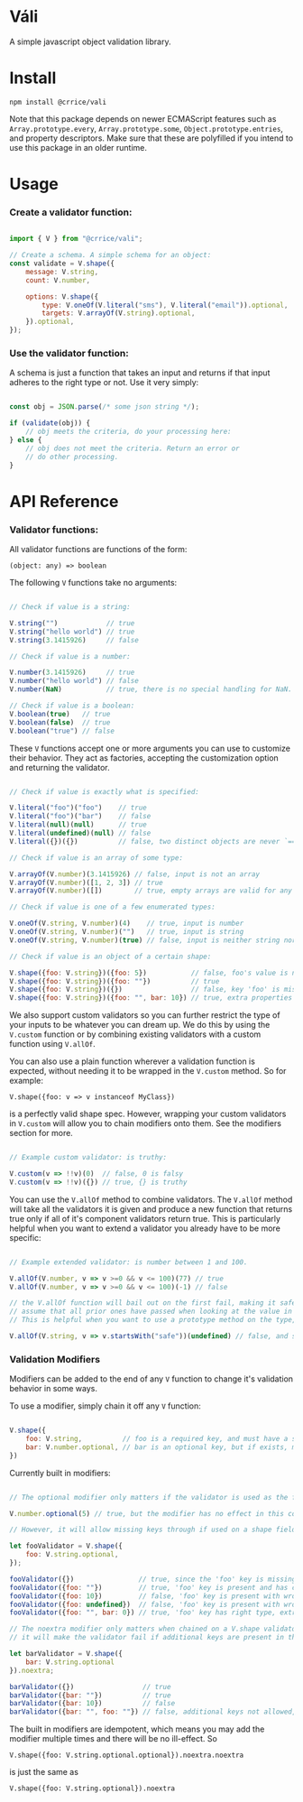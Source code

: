 # Váli
A simple javascript object validation library.

# Install

`npm install @crrice/vali`

Note that this package depends on newer ECMAScript features such as `Array.prototype.every`,
`Array.prototype.some`, `Object.prototype.entries`, and property descriptors. Make sure that
these are polyfilled if you intend to use this package in an older runtime.

# Usage

### Create a validator function:

```javascript

import { V } from "@crrice/vali";

// Create a schema. A simple schema for an object:
const validate = V.shape({
	message: V.string,
	count: V.number,

	options: V.shape({
		type: V.oneOf(V.literal("sms"), V.literal("email")).optional,
		targets: V.arrayOf(V.string).optional,
	}).optional,
});

```

### Use the validator function:

A schema is just a function that takes an input and returns if that
input adheres to the right type or not. Use it very simply:

```javascript

const obj = JSON.parse(/* some json string */);

if (validate(obj)) {
	// obj meets the criteria, do your processing here:
} else {
	// obj does not meet the criteria. Return an error or
	// do other processing.
}

```

# API Reference

### Validator functions:

All validator functions are functions of the form:

`(object: any) => boolean`

The following `V` functions take no arguments:

```javascript

// Check if value is a string:

V.string("")            // true
V.string("hello world") // true
V.string(3.1415926)     // false

// Check if value is a number:

V.number(3.1415926)     // true
V.number("hello world") // false
V.number(NaN)           // true, there is no special handling for NaN.

// Check if value is a boolean:
V.boolean(true)   // true
V.boolean(false)  // true
V.boolean("true") // false

```

These `V` functions accept one or more arguments you can use to customize their behavior.
They act as factories, accepting the customization option and returning the validator.

```javascript

// Check if value is exactly what is specified:

V.literal("foo")("foo")    // true
V.literal("foo")("bar")    // false
V.literal(null)(null)      // true
V.literal(undefined)(null) // false
V.literal({})({})          // false, two distinct objects are never `===`.

// Check if value is an array of some type:

V.arrayOf(V.number)(3.1415926) // false, input is not an array
V.arrayOf(V.number)([1, 2, 3]) // true
V.arrayOf(V.number)([])        // true, empty arrays are valid for any array type

// Check if value is one of a few enumerated types:

V.oneOf(V.string, V.number)(4)    // true, input is number
V.oneOf(V.string, V.number)("")   // true, input is string
V.oneOf(V.string, V.number)(true) // false, input is neither string nor number.

// Check if value is an object of a certain shape:

V.shape({foo: V.string})({foo: 5})           // false, foo's value is not string.
V.shape({foo: V.string})({foo: ""})          // true
V.shape({foo: V.string})({})                 // false, key 'foo' is missing.
V.shape({foo: V.string})({foo: "", bar: 10}) // true, extra properties are okay

```

We also support custom validators so you can further restrict the type of your
inputs to be whatever you can dream up. We do this by using the `V.custom` function
or by combining existing validators with a custom function using `V.allOf`.

You can also use a plain function wherever a validation function is expected, without
needing it to be wrapped in the `V.custom` method. So for example:

`V.shape({foo: v => v instanceof MyClass})`

is a perfectly valid shape spec. However, wrapping your custom validators in `V.custom`
will allow you to chain modifiers onto them. See the modifiers section for more.

```javascript

// Example custom validator: is truthy:

V.custom(v => !!v)(0)  // false, 0 is falsy
V.custom(v => !!v)({}) // true, {} is truthy

```

You can use the `V.allOf` method to combine validators. The `V.allOf` method will take
all the validators it is given and produce a new function that returns true only if all
of it's component validators return true. This is particularly helpful when you want
to extend a validator you already have to be more specific:

```javascript

// Example extended validator: is number between 1 and 100.

V.allOf(V.number, v => v >=0 && v <= 100)(77) // true
V.allOf(V.number, v => v >=0 && v <= 100)(-1) // false

// the V.allOf function will bail out on the first fail, making it safe to
// assume that all prior ones have passed when looking at the value in later ones.
// This is helpful when you want to use a prototype method on the type, for example.

V.allOf(V.string, v => v.startsWith("safe"))(undefined) // false, and safe to call with any value

```

### Validation Modifiers

Modifiers can be added to the end of any `V` function to change it's validation behavior
in some ways.

To use a modifier, simply chain it off any `V` function:

```javascript

V.shape({
	foo: V.string,          // foo is a required key, and must have a string value
	bar: V.number.optional, // bar is an optional key, but if exists, must nave number value
})

```

Currently built in modifiers:

```javascript

// The optional modifier only matters if the validator is used as the field of a shape:

V.number.optional(5) // true, but the modifier has no effect in this context.

// However, it will allow missing keys through if used on a shape field validator:

let fooValidator = V.shape({
	foo: V.string.optional,
});

fooValidator({})                // true, since the 'foo' key is missing but optional.
fooValidator({foo: ""})         // true, 'foo' key is present and has correct type.
fooValidator({foo: 10})         // false, 'foo' key is present with wrong type.
fooValidator({foo: undefined})  // false, 'foo' key is present with wrong type.
fooValidator({foo: "", bar: 0}) // true, 'foo' key has right type, extra properties are okay by default.

// The noextra modifier only matters when chained on a V.shape validator, and
// it will make the validator fail if additional keys are present in the value:

let barValidator = V.shape({
	bar: V.string.optional
}).noextra;

barValidator({})                 // true
barValidator({bar: ""})          // true
barValidator({bar: 10})          // false
barValidator({bar: "", foo: ""}) // false, additional keys not allowed, key 'foo' not specified in shape.

```

The built in modifiers are idempotent, which means you may add the modifier multiple
times and there will be no ill-effect. So

`V.shape({foo: V.string.optional.optional}).noextra.noextra`

is just the same as

`V.shape({foo: V.string.optional}).noextra`
